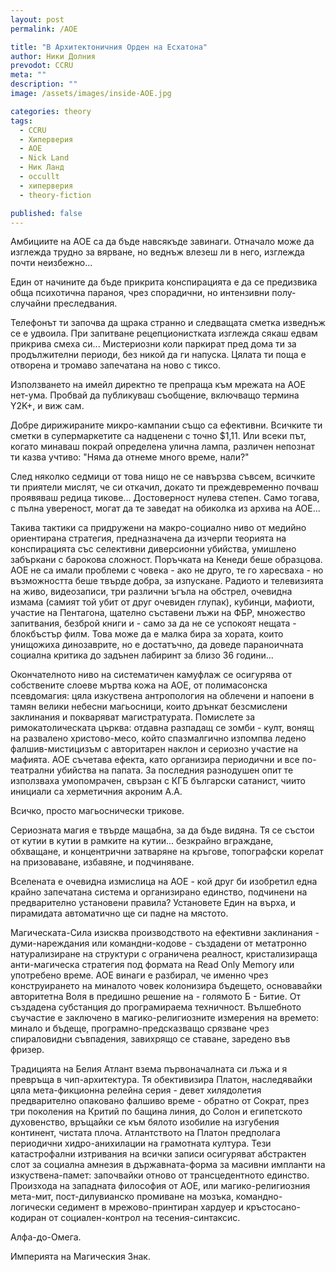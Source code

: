 ```yaml
---
layout: post
permalink: /AOE

title: "В Архитектоничния Орден на Есхатона"
author: Ники Долния
prevodot: CCRU
meta: ""
description: ""
image: /assets/images/inside-AOE.jpg

categories: theory
tags:
  - CCRU
  - Хиперверия
  - АОЕ
  - Nick Land
  - Ник Ланд
  - occullt
  - хиперверия
  - theory-fiction

published: false
---
```


Амбициите на AOE са да бъде навсякъде завинаги.
Отначало може да изглежда трудно за вярване, но веднъж влезеш ли в него, изглежда почти неизбежно...

Един от начините да бъде прикрита конспирацията е да се предизвика обща психотична параноя, чрез спорадични, но интензивни полу-случайни преследвания.

Телефонът ти започва да щрака странно и следващата сметка изведнъж се е удвоила. При запитване рецепционистката изглежда сякаш едвам прикрива смеха си... Мистериозни коли паркират пред дома ти за продължителни периоди, без никой да ги напуска. Цялата ти поща е отворена и тромаво запечатана на ново с тиксо.

Използването на имейл директно те препраща към мрежата на AOE нет-ума. Пробвай да публикуваш съобщение, включващо термина Y2K+, и виж сам.

Добре дирижираните микро-кампании също са ефективни. Всичките ти сметки в супермаркетите са надценени с точно $1,11. Или всеки път, когато минаваш покрай определена улична лампа, различен непознат ти казва учтиво: "Няма да отнеме много време, нали?"

След няколко седмици от това нищо не се навързва съвсем, всичките ти приятели мислят, че си откачил, докато ти преждевременно почваш проявяваш редица тикове... Достоверност нулева степен. Само тогава, с пълна увереност, могат да те заведат на обиколка из архива на АОЕ...

Такива тактики са придружени на макро-социално ниво от медийно ориентирана стратегия, предназначена да изчерпи теорията на конспирацията със селективни диверсионни убийства, умишлено забъркани с барокова сложност. Поръчката на Кенеди беше образцова. AOE не са имали проблеми с човека - ако не друго, те го харесваха - но възможността беше твърде добра, за изпускане. Радиото и телевизията на живо, видеозаписи, три различни ъгъла на обстрел, очевидна измама (самият той убит от друг очевиден глупак), кубинци, мафиоти, участие на Пентагона, щателно съставени лъжи на ФБР, множество запитвания, безброй книги и - само за да не се успокоят нещата - блокбъстър филм. Това може да е малка бира за хората, които унищожиха динозаврите, но е достатъчно, да доведе параноичната социална критика до задънен лабиринт за близо 36 години...

Окончателното ниво на систематичен камуфлаж се осигурява от собствените слоеве мъртва кожа на АОЕ, от полимасонска псевдомагия: цяла изкуствена антропология на облечени и напоени в тамян велики небесни магьосници, които дрънкат безсмислени заклинания и покваряват магистратурата. Помислете за римокатолическата църква: отдавна разпадащ се зомби - култ, вонящ на развалено христово-месо, който спазмалгично изпомпва ледено фалшив-мистицизъм с авторитарен наклон и сериозно участие на мафията. AOE съчетава ефекта, като организира периодични и все по-театрални убийства на папата. За последния разнодушен опит те използваха умопомрачен, свързан с КГБ български сатанист, чиито инициали са херметичния акроним А.А.

Всичко, просто магьоснически трикове.

Сериозната магия е твърде мащабна, за да бъде видяна. Тя се състои от кутии в кутии в рамките на кутии... безкрайно вграждане, обхващане, и концентрични затваряне на кръгове, топографски корелат на призоваване, избавяне, и подчиняване.

Вселената е очевидна измислица на АОЕ - кой друг би изобретил една крайно запечатана система и организирано единство, подчинени на предварително установени правила? Установете Един на върха, и пирамидата автоматично ще си падне на мястото.

Магическата-Сила изисква производството на ефективни заклинания - думи-нареждания или командни-кодове - създадени от метатронно натурализиране на структури с ограничена реалност, кристализираща анти-магическа стратегия под формата на Read Only Memory или употребено време. AOE винаги е разбирал, че именно чрез конструирането на миналото човек колонизира бъдещето, основавайки авторитетна Воля в предишно решение на - голямото Б - Битие. От създадена субстанция до програмираема техничност. Вълшебното съучастие е заключено в магико-религиозните измерения на времето: минало и бъдеще, програмно-предсказващо срязване чрез спираловидни съвпадения, завихрящо се ставане, заредено във фризер.

Традицията на Белия Атлант взема първоначалната си лъжа и я превръща в чип-архитектура. Тя обективизира Платон, наследявайки цяла мета-фикционна релейна серия - девет хилядолетия предварително опаковано фалшиво време - обратно от Сократ, през три поколения на Критий по бащина линия, до Солон и египетското духовенство, връщайки се към бялото изобилие на изгубения континент, чистата плоча. Атлантството на Платон предполага периодични хидро-анихилации на грамотната култура. Тези катастрофални изтривания на всички записи осигуряват абстрактен слот за социална амнезия в държавната-форма за масивни импланти на изкуствена-памет: започвайки отново от трансцедентното единство. Произхода на западната философия от AOE, или магико-религиозния мета-мит, пост-дилувианско промиване на мозъка, командно-логически седимент в мрежово-принтиран хардуер и кръстосано-кодиран от социален-контрол на тесения-синтаксис.

Алфа-до-Омега.

Империята на Магическия Знак.